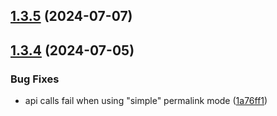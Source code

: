 

## [1.3.5](https://github.com/rownd/wordpress/compare/1.3.4...1.3.5) (2024-07-07)

## [1.3.4](https://github.com/rownd/wordpress/compare/v1.3.3...1.3.4) (2024-07-05)


### Bug Fixes

* api calls fail when using "simple" permalink mode ([1a76ff1](https://github.com/rownd/wordpress/commit/1a76ff1fcd03057ff65dc02080be561fa621b1c2))